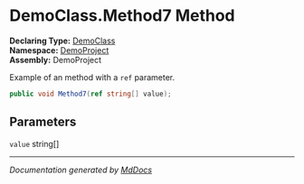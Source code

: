 ﻿<!--  
  <auto-generated>   
    The contents of this file were generated by a tool.  
    Changes to this file may be list if the file is regenerated  
  </auto-generated>   
-->

# DemoClass.Method7 Method

**Declaring Type:** [DemoClass](../index.md)  
**Namespace:** [DemoProject](../../index.md)  
**Assembly:** DemoProject

Example of an method with a `ref` parameter.

```csharp
public void Method7(ref string[] value);
```

## Parameters

`value`  string\[\]

___

*Documentation generated by [MdDocs](https://github.com/ap0llo/mddocs)*
